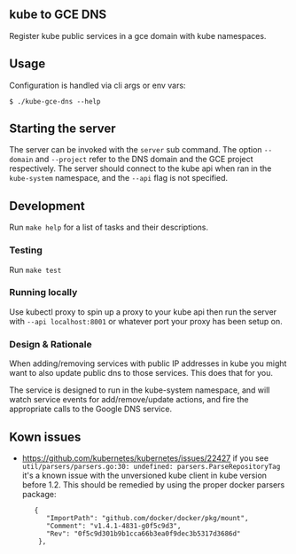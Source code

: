 kube to GCE DNS
----
Register kube public services in a gce domain with kube namespaces.

Usage
-----

Configuration is handled via cli args or env vars:

```
$ ./kube-gce-dns --help
```

## Starting the server
The server can be invoked with the `server` sub command. The option `--domain` and `--project` refer to the DNS domain and the GCE project respectively. The server should connect to the kube api when ran in the `kube-system` namespace, and the `--api` flag is not specified.


Development
-----------

Run `make help` for a list of tasks and their descriptions.

### Testing

Run `make test`

### Running locally
Use kubectl proxy to spin up a proxy to your kube api then run the server with `--api localhost:8001` or whatever port your proxy has been setup on.

### Design & Rationale
When adding/removing services with public IP addresses in kube you might want to also update public dns to those services. This does that for you.

The service is designed to run in the kube-system namespace, and will watch service events for add/remove/update actions, and fire the appropriate calls to the Google DNS service.


Kown issues
----
* https://github.com/kubernetes/kubernetes/issues/22427
  if you see `util/parsers/parsers.go:30: undefined: parsers.ParseRepositoryTag` it's a known issue with the unversioned kube client in kube version before 1.2.
  This should be remedied by using the proper docker parsers package:
  ```
     {
        "ImportPath": "github.com/docker/docker/pkg/mount",
        "Comment": "v1.4.1-4831-g0f5c9d3",
        "Rev": "0f5c9d301b9b1cca66b3ea0f9dec3b5317d3686d"
      },
  ```
